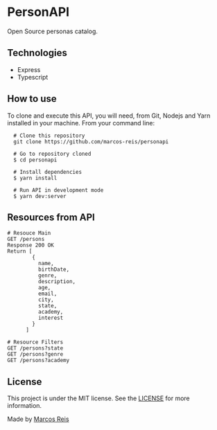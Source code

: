 # PersonAPI
Open Source personas catalog.

## Technologies
- Express
- Typescript

## How to use
To clone and execute this API, you will need, from Git, Nodejs and Yarn installed in your machine. From your command line:

````
  # Clone this repository
  git clone https://github.com/marcos-reis/personapi

  # Go to repository cloned
  $ cd personapi

  # Install dependencies
  $ yarn install

  # Run API in development mode
  $ yarn dev:server

 ````
## Resources from API
````
# Resouce Main
GET /persons
Response 200 OK
Return [
        {
          name,
          birthDate,
          genre,
          description,
          age,
          email,
          city,
          state,
          academy,
          interest
        }
      ]

# Resource Filters
GET /persons?state
GET /persons?genre
GET /persons?academy
````
## License
This project is under the MIT license. See the [LICENSE](https://github.com/marcos-reis/personapi/blob/master/README.md) for more information.

Made by [Marcos Reis](https://www.linkedin.com/in/marcos-reis-santos/)
